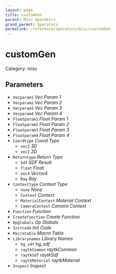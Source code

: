 ```yaml
---
layout: page
title: customGen
parent: Misc Operators
grand_parent: Operators
permalink: /reference/operators/misc/customGen
---
```


# customGen

Category: misc



## Parameters

* `Vecparam1` *Vec Param 1*
* `Vecparam2` *Vec Param 2*
* `Vecparam3` *Vec Param 3*
* `Vecparam4` *Vec Param 4*
* `Floatparam1` *Float Param 1*
* `Floatparam2` *Float Param 2*
* `Floatparam3` *Float Param 3*
* `Floatparam4` *Float Param 4*
* `Coordtype` *Coord Type*
  * `vec3` *3D*
  * `vec2` *2D*
* `Returntype` *Return Type*
  * `Sdf` *SDF Result*
  * `float` *Float*
  * `vec4` *Vector4*
  * `Ray` *Ray*
* `Contexttype` *Context Type*
  * `none` *None*
  * `Context` *Context*
  * `MaterialContext` *Material Context*
  * `CameraContext` *Camera Context*
* `Function` *Function*
* `Createfunction` *Create Function*
* `Opglobals` *Op Globals*
* `Initcode` *Init Code*
* `Macrotable` *Macro Table*
* `Librarynames` *Library Names*
  * `hg_sdf` *hg_sdf*
  * `raytkCommon` *raytkCommon*
  * `raytkSdf` *raytkSdf*
  * `raytkMaterial` *raytkMaterial*
* `Inspect` *Inspect*